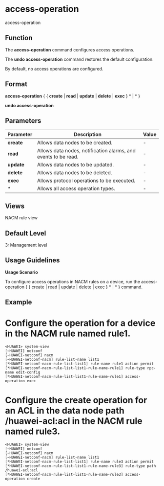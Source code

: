 access-operation
================

access-operation

Function
--------



The **access-operation** command configures access operations.

The **undo access-operation** command restores the default configuration.



By default, no access operations are configured.


Format
------

**access-operation** { { **create** | **read** | **update** | **delete** | **exec** } \* | \* }

**undo access-operation**


Parameters
----------

| Parameter | Description | Value |
| --- | --- | --- |
| **create** | Allows data nodes to be created. | - |
| **read** | Allows data nodes, notification alarms, and events to be read. | - |
| **update** | Allows data nodes to be updated. | - |
| **delete** | Allows data nodes to be deleted. | - |
| **exec** | Allows protocol operations to be executed. | - |
| \* | Allows all access operation types. | - |



Views
-----

NACM rule view


Default Level
-------------

3: Management level


Usage Guidelines
----------------

**Usage Scenario**

To configure access operations in NACM rules on a device, run the access-operation { { create | read | update | delete | exec } \* | \* } command.


Example
-------

# Configure the operation for a device in the NACM rule named rule1.
```
<HUAWEI> system-view
[~HUAWEI] netconf
[~HUAWEI-netconf] nacm
[~HUAWEI-netconf-nacm] rule-list-name list1
[*HUAWEI-netconf-nacm-rule-list-list1] rule-name rule1 action permit
[*HUAWEI-netconf-nacm-rule-list-list1-rule-name-rule1] rule-type rpc-name edit-config
[*HUAWEI-netconf-nacm-rule-list-list1-rule-name-rule1] access-operation exec

```

# Configure the create operation for an ACL in the data node path /huawei-acl:acl in the NACM rule named rule3.
```
<HUAWEI> system-view
[~HUAWEI] netconf
[~HUAWEI-netconf] nacm
[~HUAWEI-netconf-nacm] rule-list-name list1
[*HUAWEI-netconf-nacm-rule-list-list1] rule-name rule3 action permit
[*HUAWEI-netconf-nacm-rule-list-list1-rule-name-rule3] rule-type path /huawei-acl:acl
[*HUAWEI-netconf-nacm-rule-list-list1-rule-name-rule3] access-operation create

```